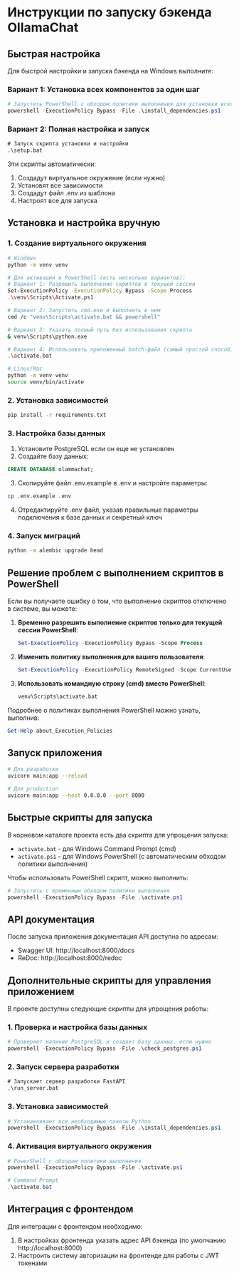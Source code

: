 # Инструкции по запуску бэкенда OllamaChat

## Быстрая настройка

Для быстрой настройки и запуска бэкенда на Windows выполните:

### Вариант 1: Установка всех компонентов за один шаг
```powershell
# Запустить PowerShell с обходом политики выполнения для установки всех зависимостей
powershell -ExecutionPolicy Bypass -File .\install_dependencies.ps1
```

### Вариант 2: Полная настройка и запуск
```cmd
# Запуск скрипта установки и настройки
.\setup.bat
```

Эти скрипты автоматически:
1. Создадут виртуальное окружение (если нужно)
2. Установят все зависимости
3. Создадут файл .env из шаблона
4. Настроят все для запуска

## Установка и настройка вручную

### 1. Создание виртуального окружения

```bash
# Windows
python -m venv venv

# Для активации в PowerShell (есть несколько вариантов):
# Вариант 1: Разрешить выполнение скриптов в текущей сессии
Set-ExecutionPolicy -ExecutionPolicy Bypass -Scope Process
.\venv\Scripts\Activate.ps1

# Вариант 2: Запустить cmd.exe и выполнить в нем
cmd /c "venv\Scripts\activate.bat && powershell"

# Вариант 3: Указать полный путь без использования скрипта
& venv\Scripts\python.exe

# Вариант 4: Использовать приложенный batch-файл (самый простой способ)
.\activate.bat

# Linux/Mac
python -m venv venv
source venv/bin/activate
```

### 2. Установка зависимостей

```bash
pip install -r requirements.txt
```

### 3. Настройка базы данных

1. Установите PostgreSQL если он еще не установлен
2. Создайте базу данных:

```sql
CREATE DATABASE olammachat;
```

3. Скопируйте файл .env.example в .env и настройте параметры:

```bash
cp .env.example .env
```

4. Отредактируйте .env файл, указав правильные параметры подключения к базе данных и секретный ключ

### 4. Запуск миграций

```bash
python -m alembic upgrade head
```

## Решение проблем с выполнением скриптов в PowerShell

Если вы получаете ошибку о том, что выполнение скриптов отключено в системе, вы можете:

1. **Временно разрешить выполнение скриптов только для текущей сессии PowerShell**:
   ```powershell
   Set-ExecutionPolicy -ExecutionPolicy Bypass -Scope Process
   ```

2. **Изменить политику выполнения для вашего пользователя**:
   ```powershell
   Set-ExecutionPolicy -ExecutionPolicy RemoteSigned -Scope CurrentUser
   ```

3. **Использовать командную строку (cmd) вместо PowerShell**:
   ```cmd
   venv\Scripts\activate.bat
   ```

Подробнее о политиках выполнения PowerShell можно узнать, выполнив:
```powershell
Get-Help about_Execution_Policies
```

## Запуск приложения

```bash
# Для разработки
uvicorn main:app --reload

# Для production
uvicorn main:app --host 0.0.0.0 --port 8000
```

## Быстрые скрипты для запуска

В корневом каталоге проекта есть два скрипта для упрощения запуска:

- `activate.bat` - для Windows Command Prompt (cmd)
- `activate.ps1` - для Windows PowerShell (с автоматическим обходом политики выполнения)

Чтобы использовать PowerShell скрипт, можно выполнить:
```powershell
# Запустить с временным обходом политики выполнения
powershell -ExecutionPolicy Bypass -File .\activate.ps1
```

## API документация

После запуска приложения документация API доступна по адресам:
- Swagger UI: http://localhost:8000/docs
- ReDoc: http://localhost:8000/redoc

## Дополнительные скрипты для управления приложением

В проекте доступны следующие скрипты для упрощения работы:

### 1. Проверка и настройка базы данных
```powershell
# Проверяет наличие PostgreSQL и создает базу данных, если нужно
powershell -ExecutionPolicy Bypass -File .\check_postgres.ps1
```

### 2. Запуск сервера разработки
```cmd
# Запускает сервер разработки FastAPI
.\run_server.bat
```

### 3. Установка зависимостей
```powershell
# Устанавливает все необходимые пакеты Python
powershell -ExecutionPolicy Bypass -File .\install_dependencies.ps1
```

### 4. Активация виртуального окружения
```powershell
# PowerShell с обходом политики выполнения
powershell -ExecutionPolicy Bypass -File .\activate.ps1

# Command Prompt
.\activate.bat
```

## Интеграция с фронтендом

Для интеграции с фронтендом необходимо:

1. В настройках фронтенда указать адрес API бэкенда (по умолчанию http://localhost:8000)
2. Настроить систему авторизации на фронтенде для работы с JWT токенами
